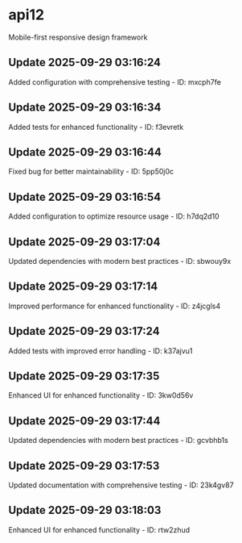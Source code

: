 # api12
Mobile-first responsive design framework

## Update 2025-09-29 03:16:24
Added configuration with comprehensive testing - ID: mxcph7fe


## Update 2025-09-29 03:16:34
Added tests for enhanced functionality - ID: f3evretk


## Update 2025-09-29 03:16:44
Fixed bug for better maintainability - ID: 5pp50j0c


## Update 2025-09-29 03:16:54
Added configuration to optimize resource usage - ID: h7dq2d10


## Update 2025-09-29 03:17:04
Updated dependencies with modern best practices - ID: sbwouy9x


## Update 2025-09-29 03:17:14
Improved performance for enhanced functionality - ID: z4jcgls4


## Update 2025-09-29 03:17:24
Added tests with improved error handling - ID: k37ajvu1


## Update 2025-09-29 03:17:35
Enhanced UI for enhanced functionality - ID: 3kw0d56v


## Update 2025-09-29 03:17:44
Updated dependencies with modern best practices - ID: gcvbhb1s


## Update 2025-09-29 03:17:53
Updated documentation with comprehensive testing - ID: 23k4gv87


## Update 2025-09-29 03:18:03
Enhanced UI for enhanced functionality - ID: rtw2zhud

